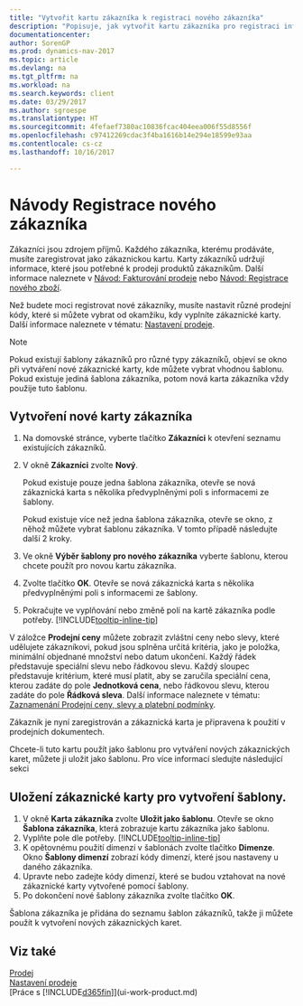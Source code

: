 ```yaml
---
title: "Vytvořit kartu zákazníka k registraci nového zákazníka"
description: "Popisuje, jak vytvořit kartu zákazníka pro registraci informací o každém novém zákazníkovi nebo klientovi, kterému prodáváte."
documentationcenter: 
author: SorenGP
ms.prod: dynamics-nav-2017
ms.topic: article
ms.devlang: na
ms.tgt_pltfrm: na
ms.workload: na
ms.search.keywords: client
ms.date: 03/29/2017
ms.author: sgroespe
ms.translationtype: HT
ms.sourcegitcommit: 4fefaef7380ac10836fcac404eea006f55d8556f
ms.openlocfilehash: c97412269cdac3f4ba1616b14e294e18599e93aa
ms.contentlocale: cs-cz
ms.lasthandoff: 10/16/2017

---
```

# <a name="how-to-register-new-customers"></a>Návody Registrace nového zákazníka
Zákazníci jsou zdrojem příjmů. Každého zákazníka, kterému prodáváte, musíte zaregistrovat jako zákaznickou kartu. Karty zákazníků udržují informace, které jsou potřebné k prodeji produktů zákazníkům. Další informace naleznete v [Návod: Fakturování prodeje](sales-how-invoice-sales.md) nebo [Návod: Registrace nového zboží](inventory-how-register-new-items.md).  

Než budete moci registrovat nové zákazníky, musíte nastavit různé prodejní kódy, které si můžete vybrat od okamžiku, kdy vyplníte zákaznické karty. Další informace naleznete v tématu: [Nastavení prodeje](sales-setup-sales.md).

> [!NOTE]  
>   Pokud existují šablony zákazníků pro různé typy zákazníků, objeví se okno při vytváření nové zákaznické karty, kde můžete vybrat vhodnou šablonu. Pokud existuje jediná šablona zákazníka, potom nová karta zákazníka vždy použije tuto šablonu.

## <a name="to-create-a-new-customer-card"></a>Vytvoření nové karty zákazníka
1. Na domovské stránce, vyberte tlačítko **Zákazníci** k otevření seznamu existujících zákazníků.  
2. V okně **Zákazníci** zvolte **Nový**.

    Pokud existuje pouze jedna šablona zákazníka, otevře se nová zákaznická karta s několika předvyplněnými poli s informacemi ze šablony.

    Pokud existuje více než jedna šablona zákazníka, otevře se okno, z něhož můžete vybrat šablonu zákazníka. V tomto případě následujte další 2 kroky.
3. Ve okně **Výběr šablony pro nového zákazníka** vyberte šablonu, kterou chcete použít pro novou kartu zákazníka.
4. Zvolte tlačítko **OK**. Otevře se nová zákaznická karta s několika předvyplněnými poli s informacemi ze šablony.  
5. Pokračujte ve vyplňování nebo změně polí na kartě zákazníka podle potřeby. [!INCLUDE[tooltip-inline-tip](includes/tooltip-inline-tip_md.md)]

V záložce **Prodejní ceny** můžete zobrazit zvláštní ceny nebo slevy, které udělujete zákazníkovi, pokud jsou splněna určitá kritéria, jako je položka, minimální objednané množství nebo datum ukončení. Každý řádek představuje speciální slevu nebo řádkovou slevu. Každý sloupec představuje kritérium, které musí platit, aby se zaručila speciální cena, kterou zadáte do pole **Jednotková cena**, nebo řádkovou slevu, kterou zadáte do pole **Řádková sleva**. Další informace naleznete v tématu: [Zaznamenání Prodejní ceny, slevy a platební podmínky](sales-how-record-sales-price-discount-payment-agreements.md).

Zákazník je nyní zaregistrován a zákaznická karta je připravena k použití v prodejních dokumentech.

Chcete-li tuto kartu použít jako šablonu pro vytváření nových zákaznických karet, můžete ji uložit jako šablonu. Pro více informací sledujte následující sekci

## <a name="to-save-the-customer-card-as-a-template"></a>Uložení zákaznické karty pro vytvoření šablony.
1. V okně **Karta zákazníka** zvolte **Uložit jako šablonu**. Otevře se okno **Šablona zákazníka**, která zobrazuje kartu zákazníka jako šablonu.
2. Vyplňte pole dle potřeby. [!INCLUDE[tooltip-inline-tip](includes/tooltip-inline-tip_md.md)]
3. K opětovnému použití dimenzí v šablonách zvolte tlačítko **Dimenze**. Okno **Šablony dimenzí** zobrazí kódy dimenzí, které jsou nastaveny u daného zákazníka.
4. Upravte nebo zadejte kódy dimenzí, které se budou vztahovat na nové zákaznické karty vytvořené pomocí šablony.  
5. Po dokončení nové šablony zákazníka zvolte tlačítko **OK**.

Šablona zákazníka je přidána do seznamu šablon zákazníků, takže ji můžete použít k vytvoření nových zákaznických karet.

## <a name="see-also"></a>Viz také
[Prodej](sales-manage-sales.md)    
[Nastavení prodeje](sales-setup-sales.md)    
[Práce s [!INCLUDE[d365fin](includes/d365fin_md.md)]](ui-work-product.md)

